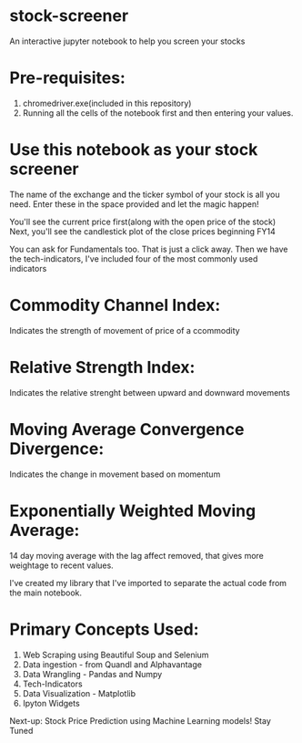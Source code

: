 # stock-screener
An interactive jupyter notebook to help you screen your stocks
# Pre-requisites: 
1. chromedriver.exe(included in this repository)
2. Running all the cells of the notebook first and then entering your values.

# Use this notebook as your stock screener
The name of the exchange and the ticker symbol of your stock is all you need. 
Enter these in the space provided and let the magic happen!

You'll see the current price first(along with the open price of the stock)
Next, you'll see the candlestick plot of the close prices beginning FY14

You can ask for Fundamentals too. That is just a click away.
Then we have the tech-indicators, I've included four of the most commonly used indicators
# Commodity Channel Index: 
Indicates the strength of movement of price of a ccommodity
# Relative Strength Index: 
Indicates the relative strenght between upward and downward movements
# Moving Average Convergence Divergence: 
Indicates the change in movement based on momentum
# Exponentially Weighted Moving Average: 
14 day moving average with the lag affect removed, that gives more weightage to recent values.

I've created my library that I've imported to separate the actual code from the main notebook.
# Primary Concepts Used:
1. Web Scraping using Beautiful Soup and Selenium
2. Data ingestion - from Quandl and Alphavantage
3. Data Wrangling - Pandas and Numpy
4. Tech-Indicators
5. Data Visualization - Matplotlib 
6. Ipyton Widgets

Next-up: Stock Price Prediction using Machine Learning models! Stay Tuned
